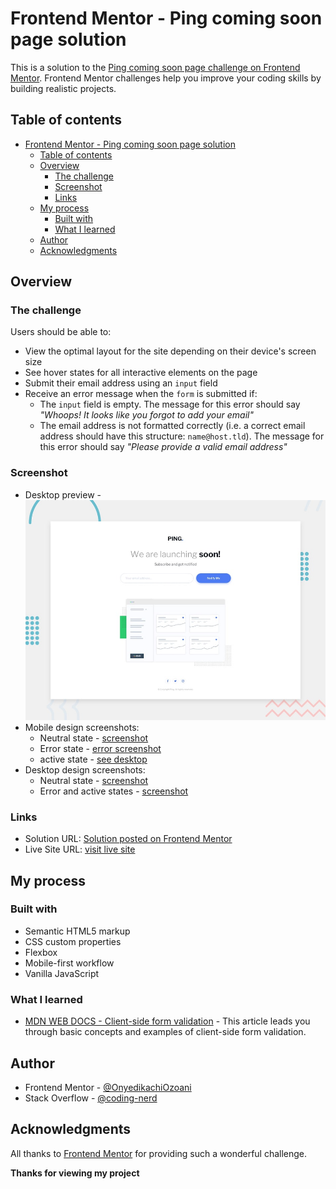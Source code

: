<!-- @format -->

# Frontend Mentor - Ping coming soon page solution

This is a solution to the [Ping coming soon page challenge on Frontend Mentor](https://www.frontendmentor.io/challenges/ping-single-column-coming-soon-page-5cadd051fec04111f7b848da). Frontend Mentor challenges help you improve your coding skills by building realistic projects.

## Table of contents

-   [Frontend Mentor - Ping coming soon page solution](#frontend-mentor---ping-coming-soon-page-solution)
    -   [Table of contents](#table-of-contents)
    -   [Overview](#overview)
        -   [The challenge](#the-challenge)
        -   [Screenshot](#screenshot)
        -   [Links](#links)
    -   [My process](#my-process)
        -   [Built with](#built-with)
        -   [What I learned](#what-i-learned)
    -   [Author](#author)
    -   [Acknowledgments](#acknowledgments)

## Overview

### The challenge

Users should be able to:

-   View the optimal layout for the site depending on their device's screen size
-   See hover states for all interactive elements on the page
-   Submit their email address using an `input` field
-   Receive an error message when the `form` is submitted if:
    -   The `input` field is empty. The message for this error should say _"Whoops! It looks like you forgot to add your email"_
    -   The email address is not formatted correctly (i.e. a correct email address should have this structure: `name@host.tld`). The message for this error should say _"Please provide a valid email address"_

### Screenshot

[double-state]: https://i.imgur.com/atOS6UV.jpg "Error and active states"

-   Desktop preview - ![image of the desktop site preview](./design/desktop-preview.jpg)
-   Mobile design screenshots:
    -   Neutral state - [screenshot](https://i.imgur.com/BY1YTPl.png)
    -   Error state - [error screenshot](https://i.imgur.com/n1Qb1bW.png)
    -   active state - [see desktop][double-state]
-   Desktop design screenshots:
    -   Neutral state - [screenshot](https://i.imgur.com/s17PJYY.png)
    -   Error and active states - [screenshot][double-state]

### Links

-   Solution URL: [Solution posted on Frontend Mentor](https://www.frontendmentor.io/solutions/ping-landing-page-with-javascript-constraint-api-for-form-validation-BYyOKhl6l9)
-   Live Site URL: [visit live site](https://ping-coming-soon-nerdynerd.netlify.app/)

## My process

### Built with

-   Semantic HTML5 markup
-   CSS custom properties
-   Flexbox
-   Mobile-first workflow
-   Vanilla JavaScript

### What I learned

-   [MDN WEB DOCS - Client-side form validation](https://developer.mozilla.org/en-US/docs/Learn/Forms/Form_validation#validating_forms_using_javascript) - This article leads you through basic concepts and examples of client-side form validation.

## Author

-   Frontend Mentor - [@OnyedikachiOzoani](https://www.frontendmentor.io/profile/OnyedikachiOzoani)
-   Stack Overflow - [@coding-nerd](https://stackoverflow.com/users/21363556/coding-nerd)

## Acknowledgments

All thanks to [Frontend Mentor](https://www.frontendmentor.io/) for providing such a wonderful challenge.

**Thanks for viewing my project**
